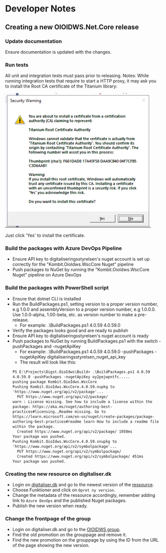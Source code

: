 Developer Notes
===============

## Creating a new OIOIDWS.Net.Core release

### Update documentation

Ensure documentation is updated with the changes.

### Run tests

All unit and integration tests must pass prior to releasing.
Notes:
While running integration tests that require to start a HTTP proxy, it may ask you to install the Root CA certificate of the Titanium library:

![Titanium Library Root CA install](docs/images/install-root-ca.png)

Just click 'Yes' to install the certificate.

### Build the packages with Azure DevOps Pipeline

* Ensure API key to digitaliseringsstyrelsen's nuget account is set up correctly for the "Kombit.OioIdws.WscCore Nuget" pipeline
* Push packages to NuGet by running the "Kombit.OioIdws.WscCore Nuget" pipeline on Azure DevOps

### Build the packages with PowerShell script

* Ensure that dotnet CLI is installed
* Run the BuildPackages.ps1, setting version to a proper version number, e.g 1.0.0 and assemblyVersion to a proper version number, e.g 1.0.0.0. Use 1.0.0-alpha, 1.00-beta, etc. as version number to make a pre-release.
	* For example: .\BuildPackages.ps1 4.0.59 4.0.59.0
* Verify the packages looks good and are ready to publish
* Ensure API key to digitaliseringsstyrelsen's nuget account is ready
* Push packages to NuGet by running BuildPackages.ps1 with the switch -pushPackages and -nugetApiKey
	* For example: .\BuildPackages.ps1 4.0.59 4.0.59.0 -pushPackages -nugetApiKey digitaliseringsstyrelsen_nuget_api_key
	* The result will look like this:
	```
	PS E:\Projects\Digst.OioIdws\Build> .\BuildPackages.ps1 4.0.59 4.0.59.0 -pushPackages -nugetApiKey oy2pejwpntfc.....
	pushing package Kombit.OioIdws.WscCore
	Pushing Kombit.OioIdws.WscCore.4.0.59.nupkg to 'https://www.nuget.org/api/v2/package'...
	  PUT https://www.nuget.org/api/v2/package/
	warn : License missing. See how to include a license within the package: https://aka.ms/nuget/authoring-best-practices#licensing.,Readme missing. Go to https://learn.microsoft.com/en-us/nuget/create-packages/package-authoring-best-practices#readme learn How to include a readme file within the package.
	  Created https://www.nuget.org/api/v2/package/ 1958ms
	Your package was pushed.
	Pushing Kombit.OioIdws.WscCore.4.0.59.snupkg to 'https://www.nuget.org/api/v2/symbolpackage'...
	  PUT https://www.nuget.org/api/v2/symbolpackage/
	  Created https://www.nuget.org/api/v2/symbolpackage/ 451ms
	Your package was pushed.
	```

### Creating the new resource on digitaliser.dk

* Login on [digitaliser.dk][digitaliser] and go to the newest version of the
  [ressource][ressource].
* Choose Funktioner and click on `Opret ny version`.
* Change the metadata of the ressource accordingly, remember adding link to 
  `Azure DevOps` and the published Nuget packages.
* Publish the new version when ready.

[digitaliser]: https://digitaliser.dk/
[ressource]: http://digitaliser.dk/resource/2513426

### Change the frontpage of the group

* Login on digitaliser.dk and go to the [OIOIDWS group][group].
* Find the old promotion on the grouppage and remove it.
* Find the new promotion on the grouppage by using the ID from the URL of the
  page showing the new version.

[group]: http://digitaliser.dk/group/705156